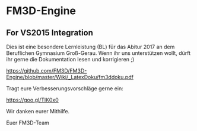 # FM3D-Engine
## For VS2015 Integration
Dies ist eine besondere Lernleistung (BL) für das Abitur 2017 an dem Beruflichen Gymnasium Groß-Gerau.
Wenn ihr uns unterstützen wollt, dürft ihr gerne die Dokumentation lesen und korrigieren ;) 

https://github.com/FM3D/FM3D-Engine/blob/master/Wiki/_LatexDoku/fm3ddoku.pdf

Tragt eure Verbesserungsvorschläge gerne ein:

https://goo.gl/TlK0x0

Wir danken eurer Mithilfe.

Euer FM3D-Team
